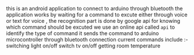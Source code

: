 this is an android application to connect to arduino through bluetooth
the application works by waiting for a command to excute either through voice or text
for voice , the recognition part is done by google api
for knowing which command should be excuted we use an online api called `api` to identify the type of command
it sends the command to arduino microcontroller through bluetooth connection
current commands include :-
switching light on/off
switch tv on/off
getting room temperature